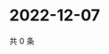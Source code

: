# 2022-12-07

共 0 条

<!-- BEGIN WEIBO -->
<!-- 最后更新时间 Wed Dec 07 2022 00:20:06 GMT+0800 (China Standard Time) -->

<!-- END WEIBO -->
